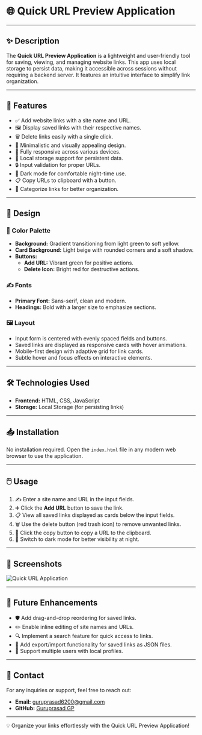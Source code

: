# 🌐 Quick URL Preview Application

---

## ✨ Description

The **Quick URL Preview Application** is a lightweight and user-friendly tool for saving, viewing, and managing website links. This app uses local storage to persist data, making it accessible across sessions without requiring a backend server. It features an intuitive interface to simplify link organization.

---

## 🚀 Features

- ✅ Add website links with a site name and URL.
- 🖼️ Display saved links with their respective names.
- 🗑️ Delete links easily with a single click.
- 🎨 Minimalistic and visually appealing design.
- 📱 Fully responsive across various devices.
- 💾 Local storage support for persistent data.
- 🔒 Input validation for proper URLs.
- 🌙 Dark mode for comfortable night-time use.
- 📋 Copy URLs to clipboard with a button.
- 📂 Categorize links for better organization.

---

## 🎨 Design

### 🎨 Color Palette

- **Background:** Gradient transitioning from light green to soft yellow.
- **Card Background:** Light beige with rounded corners and a soft shadow.
- **Buttons:**
  - **Add URL:** Vibrant green for positive actions.
  - **Delete Icon:** Bright red for destructive actions.

### ✍️ Fonts

- **Primary Font:** Sans-serif, clean and modern.
- **Headings:** Bold with a larger size to emphasize sections.

### 🖼️ Layout

- Input form is centered with evenly spaced fields and buttons.
- Saved links are displayed as responsive cards with hover animations.
- Mobile-first design with adaptive grid for link cards.
- Subtle hover and focus effects on interactive elements.

---

## 🛠️ Technologies Used

- **Frontend:** HTML, CSS, JavaScript
- **Storage:** Local Storage (for persisting links)

---

## 📥 Installation

No installation required. Open the `index.html` file in any modern web browser to use the application.

---

## 🖱️ Usage

1. ✍️ Enter a site name and URL in the input fields.
2. ➕ Click the **Add URL** button to save the link.
3. 📋 View all saved links displayed as cards below the input fields.
4. 🗑️ Use the delete button (red trash icon) to remove unwanted links.
5. 📎 Click the copy button to copy a URL to the clipboard.
6. 🌙 Switch to dark mode for better visibility at night.

---

## 📸 Screenshots
![Quick URL Application](./screenshot.png)

---

## 🔮 Future Enhancements
- 🛡️ Add drag-and-drop reordering for saved links.
- ✏️ Enable inline editing of site names and URLs.
- 🔍 Implement a search feature for quick access to links.
- 📜 Add export/import functionality for saved links as JSON files.
- 👥 Support multiple users with local profiles.

---

## 📧 Contact
For any inquiries or support, feel free to reach out:
- **Email:** guruprasad6200@gmail.com
- **GitHub:** [Guruprasad GP](https://github.com/guruprasadgp22)

---

💡 Organize your links effortlessly with the Quick URL Preview Application!
